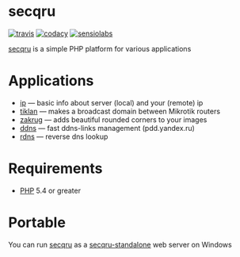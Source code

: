 # secqru
[![travis](https://img.shields.io/travis/deemru/secqru.svg?label=travis)](https://travis-ci.org/deemru/secqru) 
[![codacy](https://img.shields.io/codacy/grade/c42fc1490b214bf89b22d7ca225592be.svg?label=codacy)](https://www.codacy.com/app/deem/secqru) [![sensiolabs](https://img.shields.io/sensiolabs/i/c85f6208-3023-4fb5-9452-cd4317f3d12b.svg?label=sensiolabs)](https://insight.sensiolabs.com/projects/c85f6208-3023-4fb5-9452-cd4317f3d12b)

[secqru](https://github.com/deemru/secqru) is a simple PHP platform for various applications

# Applications

- [ip](https://secq.ru/ip) — basic info about server (local) and your (remote) ip
- [tiklan](https://secq.ru/tiklan) — makes a broadcast domain between Mikrotik routers
- [zakrug](https://secq.ru/zakrug) — adds beautiful rounded corners to your images
- [ddns](https://secq.ru/ddns) — fast ddns-links management (pdd.yandex.ru)
- [rdns](https://secq.ru/rdns) — reverse dns lookup

# Requirements

- [PHP](http://php.net/) 5.4 or greater

# Portable

You can run [secqru](https://github.com/deemru/secqru) as a [secqru-standalone](https://github.com/deemru/secqru-standalone) web server on Windows
